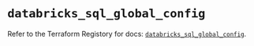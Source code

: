 # `databricks_sql_global_config`

Refer to the Terraform Registory for docs: [`databricks_sql_global_config`](https://www.terraform.io/docs/providers/databricks/r/sql_global_config).
